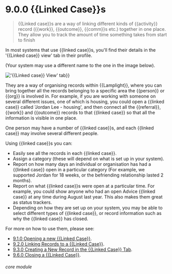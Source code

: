 # 9.0.0  <i class="fas fa-link"></i> {{Linked Case}}s

> {{Linked case}}s are a way of linking different kinds of {{activity}} record ({{work}}, {{outcome}}, {{comm}}s etc.) together in one place. They allow you to track the amount of time something takes from start to finish



In most systems that use {{linked case}}s, you'll find their details in the '{{Linked case}} view' tab in their profile.  


(Your system may use a different name to the one in the image below).

!['{{Linked case}} View' tab}}](9.0.0a.png)

They are a way of organising records within {{Lamplight}}, where you can bring together all the records belonging to a specific area the {{person}} or {{org}} is involved in. For example, if you are working with someone on several different issues, one of which is housing, you could open a {{linked case}} called 'Jordan Lee - housing', and then connect all the {{referral}}, {{work}} and {{outcome}} records to that {{linked case}} so that all the information is visible in one place.

One person may have a number of {{linked case}}s, and each {{linked case}} may involve several different people.

Using {{linked case}}s you can: 
- Easily see all the records in each {{linked case}}.
- Assign a category (these will depend on what is set up in your system). 
- Report on how many days an individual or organisation has had a {{linked case}} open in a particular category (For example, we supported Jordan for 18 weeks, or the befriending relationship lasted 2 months).
- Report on what {{linked case}}s were open at a particular time.  For example, you could show anyone who had an open Advice {{linked case}} at any time during August last year.  This also makes them great as status trackers.
- Depending on how they are set up on your system, you may be able to select different types of {{linked case}}, or record information such as why the {{linked case}} has closed.

For more on how to use them, please see:
- [9.1.0 Opening a new {{Linked Case}}](/help/index/p/9.1.0).
- [9.2.0 Linking Records to a {{Linked Case}}](/help/index/p/9.2.0).
- [9.3.0 Creating a New Record in the {{Linked Case}} Tab](/help/index/p/9.3.0).
- [9.6.0 Closing a {{Linked Case}}](/help/index/p/9.6.0).


###### core module

